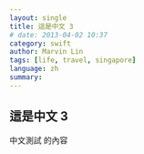 ```yaml
---
layout: single
title: 這是中文 3
# date: 2013-04-02 10:37
category: swift
author: Marvin Lin
tags: [life, travel, singapore]
language: zh
summary: 
---
```

## 這是中文 3

中文測試
的內容